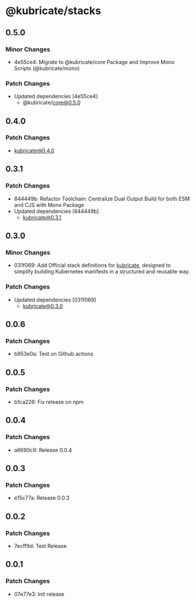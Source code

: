 # @kubricate/stacks

## 0.5.0

### Minor Changes

- 4e55ce4: Migrate to @kubricate/core Package and Improve Mono Scripts (@kubricate/mono)

### Patch Changes

- Updated dependencies [4e55ce4]
  - @kubricate/core@0.5.0

## 0.4.0

### Patch Changes

- kubricate@0.4.0

## 0.3.1

### Patch Changes

- 844449b: Refactor Toolchain: Centralize Dual Output Build for both ESM and CJS with Mono Package
- Updated dependencies [844449b]
  - kubricate@0.3.1

## 0.3.0

### Minor Changes

- 031f069: Add Official stack definitions for [kubricate](https://github.com/thaitype/kubricate), designed to simplify building Kubernetes manifests in a structured and reusable way.

### Patch Changes

- Updated dependencies [031f069]
  - kubricate@0.3.0

## 0.0.6

### Patch Changes

- b953e0a: Test on Github actions

## 0.0.5

### Patch Changes

- b1ca226: Fix release on npm

## 0.0.4

### Patch Changes

- a6690c9: Release 0.0.4

## 0.0.3

### Patch Changes

- e15c77a: Release 0.0.3

## 0.0.2

### Patch Changes

- 7ecff9d: Test Release

## 0.0.1

### Patch Changes

- 07e77e3: Init release
